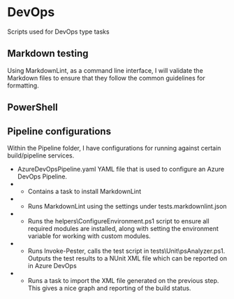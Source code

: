 # DevOps

Scripts used for DevOps type tasks

## Markdown testing

Using MarkdownLint, as a command line interface, I will validate the Markdown files to ensure that they follow the common guidelines for formatting.

## PowerShell

## Pipeline configurations

Within the Pipeline folder, I have configurations for running against certain build/pipeline services.

- AzureDevOpsPipeline.yaml
YAML file that is used to configure an Azure DevOps Pipeline.
- - Contains a task to install MarkdownLint
- - Runs MarkdownLint using the settings under tests\.markdownlint.json
- - Runs the helpers\ConfigureEnvironment.ps1 script to ensure all required modules are installed, along with setting the environment variable for working with custom modules.
- - Runs Invoke-Pester, calls the test script in tests\Unit\psAnalyzer.ps1. Outputs the test results to a NUnit XML file which can be reported on in Azure DevOps
- - Runs a task to import the XML file generated on the previous step. This gives a nice graph and reporting of the build status.
